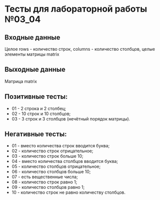 # Тесты для лабораторной работы №03_04
## Входные данные
Целое rows - количество строк, columns - количество столбцов, целые элементы матрицы matrix
## Выходные данные
Матрица matrix
## Позитивные тесты:
- 01 - 2 строка и 2 столбец;
- 02 - 10 строк и 10 столбцов;
- 03 - 3 строк и 3 столбцов (нечётный порядок матрицы).
## Негативные тесты:
- 01 - вместо количества строк вводится буква;
- 02 - количество строк отрицательное;
- 03 - количество строк больше 10;
- 04 - вместо количества столбцов вводится буква;
- 05 - количество столбцов отрицательное;
- 06 - количество столбцов больше 10;
- 07 - есть вещественные числа;
- 08 - количество строк равно 1;
- 09 - количество столбцов равно 1;
- 10 - количество строк не равно количеству столбцов.


